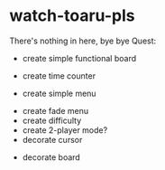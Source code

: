 # watch-toaru-pls
There's nothing in here, bye bye
Quest:
+ create simple functional board
- create time counter
+ create simple menu
- create fade menu
- create difficulty
- create 2-player mode?
- decorate cursor
+ decorate board